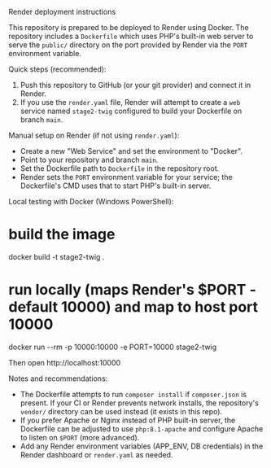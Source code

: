 Render deployment instructions

This repository is prepared to be deployed to Render using Docker. The repository includes a `Dockerfile` which uses PHP's built-in web server to serve the `public/` directory on the port provided by Render via the `PORT` environment variable.

Quick steps (recommended):

1. Push this repository to GitHub (or your git provider) and connect it in Render.
2. If you use the `render.yaml` file, Render will attempt to create a `web` service named `stage2-twig` configured to build your Dockerfile on branch `main`.

Manual setup on Render (if not using `render.yaml`):
- Create a new "Web Service" and set the environment to "Docker".
- Point to your repository and branch `main`.
- Set the Dockerfile path to `Dockerfile` in the repository root.
- Render sets the `PORT` environment variable for your service; the Dockerfile's CMD uses that to start PHP's built-in server.

Local testing with Docker (Windows PowerShell):

# build the image
docker build -t stage2-twig .

# run locally (maps Render's $PORT - default 10000) and map to host port 10000
docker run --rm -p 10000:10000 -e PORT=10000 stage2-twig

Then open http://localhost:10000

Notes and recommendations:
- The Dockerfile attempts to run `composer install` if `composer.json` is present. If your CI or Render prevents network installs, the repository's `vendor/` directory can be used instead (it exists in this repo).
- If you prefer Apache or Nginx instead of PHP built-in server, the Dockerfile can be adjusted to use `php:8.1-apache` and configure Apache to listen on `$PORT` (more advanced).
- Add any Render environment variables (APP_ENV, DB credentials) in the Render dashboard or `render.yaml` as needed.
